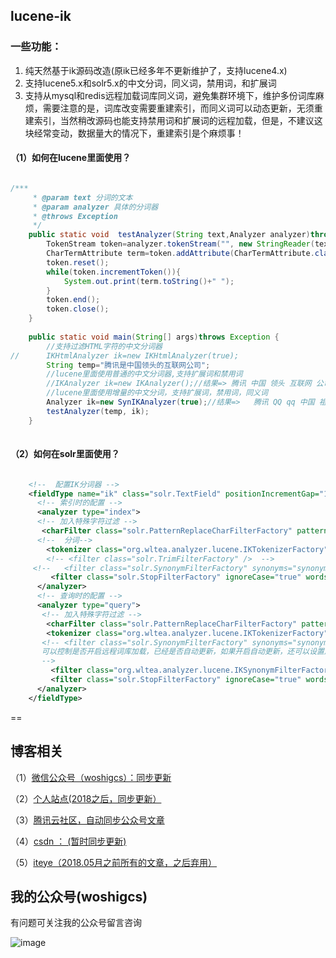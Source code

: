 ## lucene-ik

### 一些功能：

1. 纯天然基于ik源码改造(原ik已经多年不更新维护了，支持lucene4.x)
2. 支持lucene5.x和solr5.x的中文分词，同义词，禁用词，和扩展词
3. 支持从mysql和redis远程加载词库同义词，避免集群环境下，维护多份词库麻烦，需要注意的是，词库改变需要重建索引，而同义词可以动态更新，无须重建索引，当然稍改源码也能支持禁用词和扩展词的远程加载，但是，不建议这块经常变动，数据量大的情况下，重建索引是个麻烦事！


####  （1）如何在lucene里面使用？

```java

/***
	 * @param text 分词的文本
	 * @param analyzer 具体的分词器
	 * @throws Exception
     */
	public static void  testAnalyzer(String text,Analyzer analyzer)throws Exception{
		TokenStream token=analyzer.tokenStream("", new StringReader(text));
		CharTermAttribute term=token.addAttribute(CharTermAttribute.class);
		token.reset();
		while(token.incrementToken()){
			System.out.print(term.toString()+" ");
		}
		token.end();
		token.close();
	}
	
	public static void main(String[] args)throws Exception {
		//支持过滤HTML字符的中文分词器
//		IKHtmlAnalyzer ik=new IKHtmlAnalyzer(true);
		String temp="腾讯是中国领头的互联网公司";
		//lucene里面使用普通的中文分词器,支持扩展词和禁用词
		//IKAnalyzer ik=new IKAnalyzer();//结果=> 腾讯 中国 领头 互联网 公司
		//lucene里面使用增量的中文分词，支持扩展词，禁用词，同义词
		Analyzer ik=new SynIKAnalyzer(true);//结果=>   腾讯 QQ qq 中国 祖国 china 领头 互联网 公司 
		testAnalyzer(temp, ik);
	}
	
```
	
	
#### （2）如何在solr里面使用？
```xml

	<!--  配置IK分词器 -->  
    <fieldType name="ik" class="solr.TextField" positionIncrementGap="100"> 
      <!-- 索引时的配置 -->	
      <analyzer type="index">  
	  <!-- 加入特殊字符过滤 -->
	   <charFilter class="solr.PatternReplaceCharFilterFactory" pattern="([()（） \[\]【】.。，,])" replacement=""/>
      <!--  分词-->  
        <tokenizer class="org.wltea.analyzer.lucene.IKTokenizerFactory" useSmart="false"  />
		<!-- <filter class="solr.TrimFilterFactory" />	-->	
	 <!--	<filter class="solr.SynonymFilterFactory" synonyms="synonyms.txt" ignoreCase="true" expand="true"/>  -->
		 <filter class="solr.StopFilterFactory" ignoreCase="true" words="stopwords.txt"/> 
      </analyzer>  
	  <!-- 查询时的配置 -->
      <analyzer type="query">  
	   <!-- 加入特殊字符过滤 -->
	    <charFilter class="solr.PatternReplaceCharFilterFactory" pattern="([()（） \[\]【】.。，,])" replacement=""/>
        <tokenizer class="org.wltea.analyzer.lucene.IKTokenizerFactory" useSmart="false"   />  
       <!-- <filter class="solr.SynonymFilterFactory" synonyms="synonyms.txt" ignoreCase="true" expand="true"/>   
       可以控制是否开启远程词库加载，已经是否自动更新，如果开启自动更新，还可以设置属性flushtime属性控制，单位是秒
       -->
		 <filter class="org.wltea.analyzer.lucene.IKSynonymFilterFactory" synonyms="synonyms.txt" loadremote="true"  autoupdate="false"   />   
		 <filter class="solr.StopFilterFactory" ignoreCase="true" words="stopwords.txt"/> 
      </analyzer>  
    </fieldType>  
```
==
## 博客相关

（1）[微信公众号（woshigcs）：同步更新](https://github.com/qindongliang/answer_sheet_scan/blob/master/imgs/gcs.jpg)

（2）[个人站点(2018之后，同步更新）](http://8090nixi.com/) 

（3）[腾讯云社区，自动同步公众号文章](<http://qindongliang.iteye.com/>)

（4）[csdn ： (暂时同步更新)](https://blog.csdn.net/u010454030)

（5）[iteye（2018.05月之前所有的文章，之后弃用）](<http://qindongliang.iteye.com/>)  






## 我的公众号(woshigcs)

有问题可关注我的公众号留言咨询

![image](https://github.com/qindongliang/answer_sheet_scan/blob/master/imgs/gcs.jpg)

    
    
    
	
	
	
